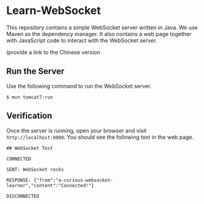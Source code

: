 # Learn-WebSocket
This repository contains a simple WebSocket server written in Java. We use Maven as the dependency manager. It also contains a web page together with JavaScript code to interact with the WebSocket server.

(provide a link to the Chinese version

## Run the Server

Use the following command to run the WebSocket server.
```
$ mvn tomcat7:run
```

## Verification
Once the server is running, open your browser and visit `http://localhost:8080`. You should see the following text in the web page.

```
## WebSocket Test

CONNECTED

SENT: WebSocket rocks

RESPONSE: {"from":"a-curious-websocket-learner","content":"Connected!"}

DISCONNECTED
```
